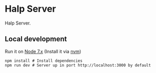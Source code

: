 # Halp Server
Halp Server.

## Local development
Run it on [Node 7.x](https://nodejs.org/es/) (Install it via [nvm](https://github.com/creationix/nvm))
```
npm install # Install dependencies
npm run dev # Server up in port http://localhost:3000 by default
```
